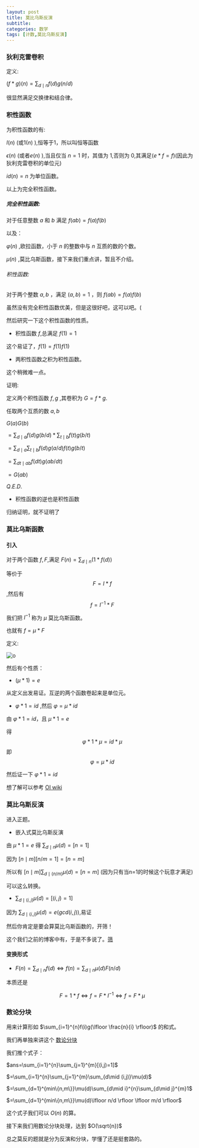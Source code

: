 ```yaml
---
layout: post
title: 莫比乌斯反演
subtitle: 
categories: 数学
tags: [计数,莫比乌斯反演]
---
```


### 狄利克雷卷积

定义:

$(f*g)(n)=\sum_{d\mid n}f(d)g(n/d)$

很显然满足交换律和结合律。

### 积性函数

为积性函数的有:

$I (n)$ (或$1(n)$ ),恒等于1，所以叫恒等函数

$\epsilon (n)$ (或者$e(n)$ ),当且仅当 $n=1$ 时，其值为 $1$,否则为 $0$,其满足($e*f=f$)(因此为狄利克雷卷积的单位元)

$id(n)=n$ 为单位函数。

以上为完全积性函数。

##### 完全积性函数:

对于任意整数 $a$ 和 $b$ 满足 $f(ab)=f(a)f(b)$

以及：

$\varphi (n)$ ,欧拉函数，小于 $n$ 的整数中与 $n$ 互质的数的个数。

$\mu (n)$ ,莫比乌斯函数，接下来我们重点讲，暂且不介绍。

###### 积性函数:

对于两个整数 $a,b$ ，满足 $(a,b)=1$ ，则 $f(ab)=f(a)f(b)$

虽然没有完全积性函数优美，但是这很好吧，这可以吧。(

然后研究一下这个积性函数的性质。

- 积性函数 $f$,总满足 $f(1)=1$

这个易证了，$f(1)=f(1)f(1)$

- 两积性函数之积为积性函数。

这个稍微难一点。

证明:

定义两个积性函数 $f,g$ ,其卷积为 $G=f*g$.

任取两个互质的数 $a,b$

$G(a)G(b)$

$=\sum_{d\mid a}f(d)g(b/d)*\sum_{t\mid b}f(t)g(b/t)$

$=\sum_{d\mid a}\sum_{t\mid b}f(d)g(a/d)f(t)g(b/t)$

$=\sum_{dt\mid ab}f(dt)g(ab/dt)$

$=G(ab)$ 

$Q.E.D.$

- 积性函数的逆也是积性函数

归纳证明，就不证明了

### 莫比乌斯函数

#### 引入

对于两个函数 $f,F$,满足 $F(n)=\sum_{d\mid n}(1*f(d) )$

等价于 $$F=I *f$$,然后有 $$f=I^{-1}*F$$

我们把 $I^{-1}$ 称为 $\mu$ 莫比乌斯函数。

也就有 $f=\mu *F$

定义:

![o](https://cdn.luogu.com.cn/upload/image_hosting/4epse4bs.png)

然后有个性质：
- $(\mu *1)=e$

从定义出发易证。互逆的两个函数卷起来是单位元。

- $\varphi *1=id$ ,然后 $\varphi=\mu *id$

由 $\varphi *1=id$，且 $\mu *1=e$

得 $$\varphi * 1 *\mu=id*\mu$$ 即 $$\varphi=\mu *id$$

然后证一下 $\varphi *1=id$

想了解可以参考 [OI wiki](http://oi-wiki.com/math/number-theory/mobius/#_2)

### 莫比乌斯反演

进入正题。

- 嵌入式莫比乌斯反演

由 $\mu *1=e$ 得 $\sum_{d\mid n}\mu(d)=[n=1]$

因为 $[n\mid m][n/m=1]=[n=m]$

所以有 $[n\mid m]\sum_{d\mid (n/m)}\mu(d)=[n=m]$ (因为只有当n=1的时候这个玩意才满足)

可以这么转换。

- $\sum_{d\mid (i,j)}\mu (d)=[(i,j)=1]$

因为 $\sum_{d\mid (i,j)}\mu (d)=e(gcd(i,j) )$,易证

然后你肯定是要会算莫比乌斯函数的，开筛！

这个我们之前的博客中有，于是不多说了。[筛](https://cbdsopa.github.io/%E6%95%B0%E5%AD%A6/2022/02/12/%E6%AC%A7%E6%8B%89%E7%AD%9B.html)

#### 变换形式

- $F(n)=\sum_{d\mid n}f(d) \Leftrightarrow f(n)=\sum_{d\mid n}\mu(d)F(n/d)$

本质还是 

$$F=1*f \Leftrightarrow f=F*I^{-1} \Leftrightarrow f=F*\mu$$

### 数论分块

用来计算形如 $\sum_{i=1}^{n}f(i)g(\lfloor \frac{n}{i} \rfloor)$ 的和式。

我们再单独来讲这个 [数论分块](https://cbdsopa.github.io/%E6%95%B0%E5%AD%A6/2022/02/12/%E6%95%B0%E8%AE%BA%E5%88%86%E5%9D%97.html)

我们推个式子：

$ans=\sum_{i=1}^{n}\sum_{j=1}^{m}[(i,j)=1]$

$=\sum_{i=1}^{n}\sum_{j=1}^{m}\sum_{d\mid (i,j)}\mu(d)$

$=\sum_{d=1}^{min\{n,m\}}\mu(d)\sum_{d\mid i}^{n}\sum_{d\mid j}^{m}1$

$=\sum_{d=1}^{min\{n,m\}}\mu(d)\lfloor n/d \rfloor \lfloor m/d \rfloor$

这个式子我们可以 $O(n)$ 的算。

接下来我们用数论分块处理，达到 $O(\sqrt{n})$

总之莫反的题就是分为反演和分块，学懂了还是挺套路的。
